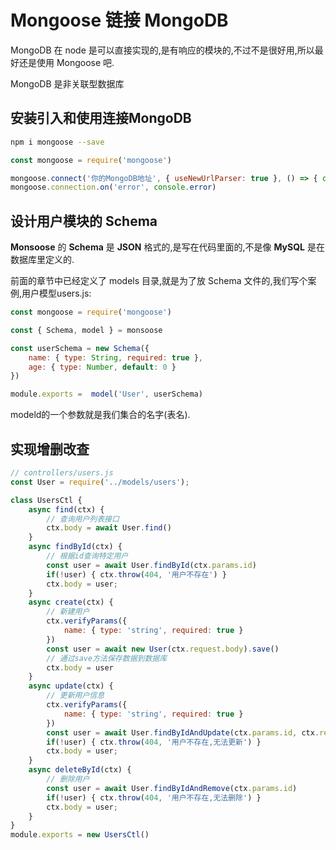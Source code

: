 # Mongoose 链接 MongoDB

MongoDB 在 node 是可以直接实现的,是有响应的模块的,不过不是很好用,所以最好还是使用 Mongoose 吧.

MongoDB 是非关联型数据库

## 安装引入和使用连接MongoDB
```sh
npm i mongoose --save
```
```js
const mongoose = require('mongoose')

mongoose.connect('你的MongoDB地址', { useNewUrlParser: true }, () => { console.log('MongoDB已经连接') })
mongoose.connection.on('error', console.error)
```

## 设计用户模块的 Schema
**Monsoose** 的 **Schema** 是 **JSON** 格式的,是写在代码里面的,不是像 **MySQL** 是在数据库里定义的. 

前面的章节中已经定义了 models 目录,就是为了放 Schema 文件的,我们写个案例,用户模型users.js:
```js
const mongoose = require('mongoose')

const { Schema, model } = monsoose

const userSchema = new Schema({
    name: { type: String, required: true },
    age: { type: Number, default: 0 }
})

module.exports =  model('User', userSchema)
```
modeld的一个参数就是我们集合的名字(表名).

## 实现增删改查 
```js
// controllers/users.js
const User = require('../models/users');

class UsersCtl {
    async find(ctx) {
        // 查询用户列表接口
        ctx.body = await User.find()
    }
    async findById(ctx) {
        // 根据id查询特定用户
        const user = await User.findById(ctx.params.id)
        if(!user) { ctx.throw(404, '用户不存在') }
        ctx.body = user;
    }
    async create(ctx) {
        // 新建用户
        ctx.verifyParams({
            name: { type: 'string', required: true }
        })
        const user = await new User(ctx.request.body).save()
        // 通过save方法保存数据到数据库
        ctx.body = user
    }
    async update(ctx) {
        // 更新用户信息
        ctx.verifyParams({
            name: { type: 'string', required: true }
        })
        const user = await User.findByIdAndUpdate(ctx.params.id, ctx.request.body)
        if(!user) { ctx.throw(404, '用户不存在,无法更新') }
        ctx.body = user;
    }
    async deleteById(ctx) {
        // 删除用户
        const user = await User.findByIdAndRemove(ctx.params.id)
        if(!user) { ctx.throw(404, '用户不存在,无法删除') }
        ctx.body = user; 
    }
}
module.exports = new UsersCtl()
```